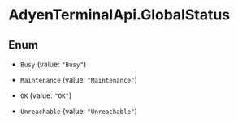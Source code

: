 # AdyenTerminalApi.GlobalStatus

## Enum


* `Busy` (value: `"Busy"`)

* `Maintenance` (value: `"Maintenance"`)

* `OK` (value: `"OK"`)

* `Unreachable` (value: `"Unreachable"`)


